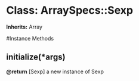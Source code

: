 # Class: ArraySpecs::Sexp
**Inherits:** Array
    




#Instance Methods
## initialize(*args) [](#method-i-initialize)

**@return** [Sexp] a new instance of Sexp

